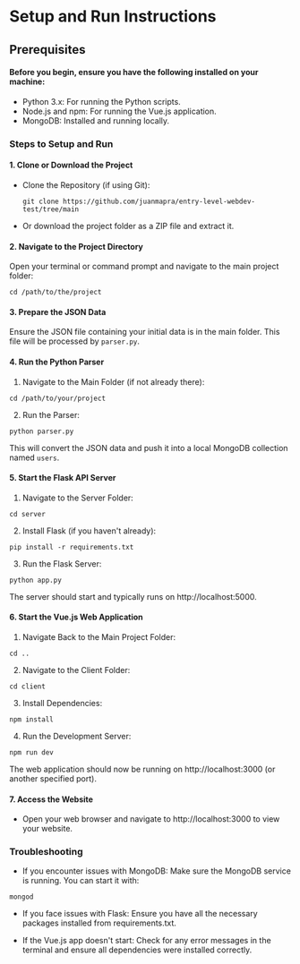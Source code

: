 # Setup and Run Instructions
## Prerequisites

#### Before you begin, ensure you have the following installed on your machine:
+ Python 3.x: For running the Python scripts.
+ Node.js and npm: For running the Vue.js application.
+ MongoDB: Installed and running locally.

### Steps to Setup and Run 
#### 1. Clone or Download the Project
  + Clone the Repository (if using Git):
    ```
    git clone https://github.com/juanmapra/entry-level-webdev-test/tree/main
    ```
   + Or download the project folder as a ZIP file and extract it.

#### 2. Navigate to the Project Directory
 Open your terminal or command prompt and navigate to the main project folder:
   ```
   cd /path/to/the/project
   ```
   
#### 3. Prepare the JSON Data
 Ensure the JSON file containing your initial data is in the main folder. This file will be processed by ```parser.py```.

#### 4. Run the Python Parser
1. Navigate to the Main Folder (if not already there):
```
cd /path/to/your/project
```

2. Run the Parser:
```
python parser.py
```
This will convert the JSON data and push it into a local MongoDB collection named ```users```.

#### 5. Start the Flask API Server
1. Navigate to the Server Folder:
```
cd server
```
2. Install Flask (if you haven't already):
```
pip install -r requirements.txt
```
3. Run the Flask Server:
```
python app.py
```
The server should start and typically runs on http://localhost:5000.

#### 6. Start the Vue.js Web Application
1. Navigate Back to the Main Project Folder:
```
cd ..
```
2. Navigate to the Client Folder:
```
cd client
```
3. Install Dependencies:
```
npm install
```
4. Run the Development Server:
```
npm run dev
```
The web application should now be running on http://localhost:3000 (or another specified port).

#### 7. Access the Website
+ Open your web browser and navigate to http://localhost:3000 to view your website.


### Troubleshooting

+ If you encounter issues with MongoDB:
Make sure the MongoDB service is running. You can start it with:
```
mongod
```

+ If you face issues with Flask:
Ensure you have all the necessary packages installed from requirements.txt.

+ If the Vue.js app doesn't start:
Check for any error messages in the terminal and ensure all dependencies were installed correctly.
